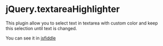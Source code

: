 jQuery.textareaHighlighter
===================

This plugin allow you to select text in textarea with custom color and keep this selection until text is changed.

You can see it in [jsfiddle](http://jsfiddle.net/sl1d3/VyUM3/115/)
